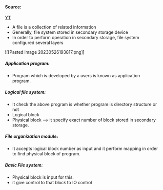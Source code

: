 #### Source:
[YT](https://www.youtube.com/watch?v=K7PVWaF7sX0&list=PLXj4XH7LcRfDrdQuJTHIPmKMpa7eYVaPm&index=82)

* A file is a collection of related information
* Generally, file system stored in secondary storage device
* In order to perform operation in secondary storage, file system configured several layers

![[Pasted image 20230526193817.png]]

##### Application program:

* Program which is developed by a users is known as application program.

##### Logical file system:

* It check the above program is whether program is directory structure or not
* Logical block
* Physical block --> it specify exact number of block stored in secondary storage.

##### File organization module:

* It accepts logical block number as input and it perform mapping in order to find physical block of program.

##### Basic File system:

* Physical block is input for this.
* it give control to that block to IO control